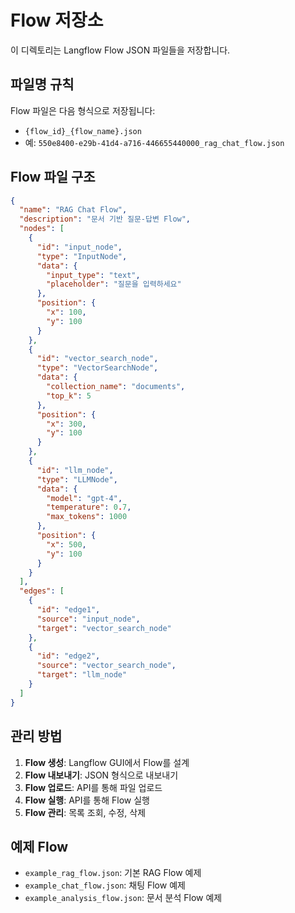 # Flow 저장소

이 디렉토리는 Langflow Flow JSON 파일들을 저장합니다.

## 파일명 규칙

Flow 파일은 다음 형식으로 저장됩니다:

- `{flow_id}_{flow_name}.json`
- 예: `550e8400-e29b-41d4-a716-446655440000_rag_chat_flow.json`

## Flow 파일 구조

```json
{
  "name": "RAG Chat Flow",
  "description": "문서 기반 질문-답변 Flow",
  "nodes": [
    {
      "id": "input_node",
      "type": "InputNode",
      "data": {
        "input_type": "text",
        "placeholder": "질문을 입력하세요"
      },
      "position": {
        "x": 100,
        "y": 100
      }
    },
    {
      "id": "vector_search_node",
      "type": "VectorSearchNode",
      "data": {
        "collection_name": "documents",
        "top_k": 5
      },
      "position": {
        "x": 300,
        "y": 100
      }
    },
    {
      "id": "llm_node",
      "type": "LLMNode",
      "data": {
        "model": "gpt-4",
        "temperature": 0.7,
        "max_tokens": 1000
      },
      "position": {
        "x": 500,
        "y": 100
      }
    }
  ],
  "edges": [
    {
      "id": "edge1",
      "source": "input_node",
      "target": "vector_search_node"
    },
    {
      "id": "edge2",
      "source": "vector_search_node",
      "target": "llm_node"
    }
  ]
}
```

## 관리 방법

1. **Flow 생성**: Langflow GUI에서 Flow를 설계
2. **Flow 내보내기**: JSON 형식으로 내보내기
3. **Flow 업로드**: API를 통해 파일 업로드
4. **Flow 실행**: API를 통해 Flow 실행
5. **Flow 관리**: 목록 조회, 수정, 삭제

## 예제 Flow

- `example_rag_flow.json`: 기본 RAG Flow 예제
- `example_chat_flow.json`: 채팅 Flow 예제
- `example_analysis_flow.json`: 문서 분석 Flow 예제
